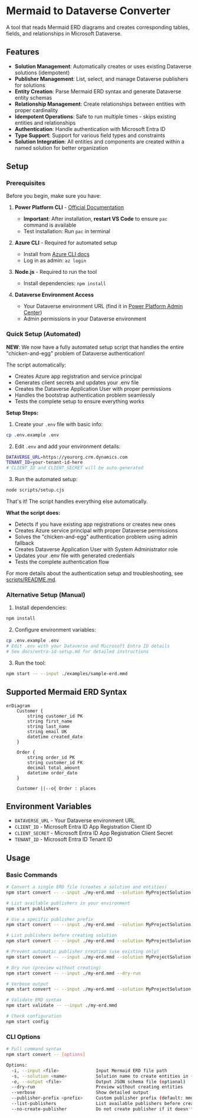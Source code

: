 # Mermaid to Dataverse Converter

A tool that reads Mermaid ERD diagrams and creates corresponding tables, fields, and relationships in Microsoft Dataverse.

## Features

- **Solution Management**: Automatically creates or uses existing Dataverse solutions (idempotent)
- **Publisher Management**: List, select, and manage Dataverse publishers for solutions
- **Entity Creation**: Parse Mermaid ERD syntax and generate Dataverse entity schemas
- **Relationship Management**: Create relationships between entities with proper cardinality
- **Idempotent Operations**: Safe to run multiple times - skips existing entities and relationships
- **Authentication**: Handle authentication with Microsoft Entra ID
- **Type Support**: Support for various field types and constraints
- **Solution Integration**: All entities and components are created within a named solution for better organization

## Setup

### Prerequisites

Before you begin, make sure you have:

1. **Power Platform CLI** - [Official Documentation](https://learn.microsoft.com/power-platform/developer/cli/introduction)
   - **Important**: After installation, **restart VS Code** to ensure `pac` command is available
   - Test installation: Run `pac` in terminal

2. **Azure CLI** - Required for automated setup
   - Install from [Azure CLI docs](https://learn.microsoft.com/cli/azure/install-azure-cli)
   - Log in as admin: `az login`

3. **Node.js** - Required to run the tool
   - Install dependencies: `npm install`

4. **Dataverse Environment Access**
   - Your Dataverse environment URL (find it in [Power Platform Admin Center](https://admin.powerplatform.microsoft.com))
   - Admin permissions in your Dataverse environment

### Quick Setup (Automated)

**NEW**: We now have a fully automated setup script that handles the entire "chicken-and-egg" problem of Dataverse authentication!

The script automatically:
- Creates Azure app registration and service principal
- Generates client secrets and updates your .env file  
- Creates the Dataverse Application User with proper permissions
- Handles the bootstrap authentication problem seamlessly
- Tests the complete setup to ensure everything works

**Setup Steps:**

1. Create your `.env` file with basic info:
```bash
cp .env.example .env
```

2. Edit `.env` and add your environment details:
```bash
DATAVERSE_URL=https://yourorg.crm.dynamics.com
TENANT_ID=your-tenant-id-here
# CLIENT_ID and CLIENT_SECRET will be auto-generated
```

3. Run the automated setup:
```bash
node scripts/setup.cjs
```

That's it! The script handles everything else automatically.

**What the script does:**
- Detects if you have existing app registrations or creates new ones
- Creates Azure service principal with proper Dataverse permissions
- Solves the "chicken-and-egg" authentication problem using admin fallback
- Creates Dataverse Application User with System Administrator role
- Updates your .env file with generated credentials
- Tests the complete authentication flow

For more details about the authentication setup and troubleshooting, see [scripts/README.md](scripts/README.md).

### Alternative Setup (Manual)

1. Install dependencies:
```bash
npm install
```

2. Configure environment variables:
```bash
cp .env.example .env
# Edit .env with your Dataverse and Microsoft Entra ID details
# See docs/entra-id-setup.md for detailed instructions
```

3. Run the tool:
```bash
npm start -- --input ./examples/sample-erd.mmd
```

## Supported Mermaid ERD Syntax

```mermaid
erDiagram
    Customer {
        string customer_id PK
        string first_name
        string last_name
        string email UK
        datetime created_date
    }
    
    Order {
        string order_id PK
        string customer_id FK
        decimal total_amount
        datetime order_date
    }
    
    Customer ||--o{ Order : places
```

## Environment Variables

- `DATAVERSE_URL` - Your Dataverse environment URL
- `CLIENT_ID` - Microsoft Entra ID App Registration Client ID
- `CLIENT_SECRET` - Microsoft Entra ID App Registration Client Secret
- `TENANT_ID` - Microsoft Entra ID Tenant ID

## Usage

### Basic Commands

```bash
# Convert a single ERD file (creates a solution and entities)
npm start convert -- --input ./my-erd.mmd --solution MyProjectSolution

# List available publishers in your environment
npm start publishers

# Use a specific publisher prefix
npm start convert -- --input ./my-erd.mmd --solution MyProjectSolution --publisher-prefix "contoso"

# List publishers before creating solution
npm start convert -- --input ./my-erd.mmd --solution MyProjectSolution --list-publishers

# Prevent automatic publisher creation (use existing only)
npm start convert -- --input ./my-erd.mmd --solution MyProjectSolution --no-create-publisher

# Dry run (preview without creating)
npm start convert -- --input ./my-erd.mmd --dry-run

# Verbose output
npm start convert -- --input ./my-erd.mmd --solution MyProjectSolution --verbose

# Validate ERD syntax
npm start validate -- --input ./my-erd.mmd

# Check configuration
npm start config
```

### CLI Options

```bash
# Full command syntax
npm start convert -- [options]

Options:
  -i, --input <file>              Input Mermaid ERD file path
  -s, --solution <name>           Solution name to create entities in (required)
  -o, --output <file>             Output JSON schema file (optional)
  --dry-run                       Preview without creating entities  
  --verbose                       Show detailed output
  --publisher-prefix <prefix>     Custom publisher prefix (default: mmd)
  --list-publishers               List available publishers before creating solution
  --no-create-publisher           Do not create publisher if it doesn't exist
```
